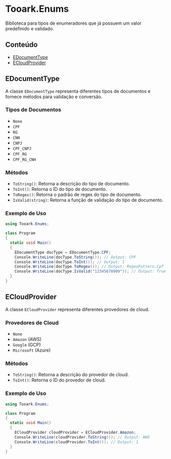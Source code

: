 # Tooark.Enums

Biblioteca para tipos de enumeradores que já possuem um valor predefinido e validado.

## Conteúdo

- [EDocumentType](#edocumenttype)
- [ECloudProvider](#ecloudprovider)

## EDocumentType

A classe `EDocumentType` representa diferentes tipos de documentos e fornece métodos para validação e conversão.

### Tipos de Documentos

- `None`
- `CPF`
- `RG`
- `CNH`
- `CNPJ`
- `CPF_CNPJ`
- `CPF_RG`
- `CPF_RG_CNH`

### Métodos

- `ToString()`: Retorna a descrição do tipo de documento.
- `ToInt()`: Retorna o ID do tipo de documento.
- `ToRegex()`: Retorna o padrão de regex do tipo de documento.
- `IsValid(string)`: Retorna a função de validação do tipo de documento.

### Exemplo de Uso

```csharp
using Tooark.Enums;

class Program
{
  static void Main()
  {
    EDocumentType docType = EDocumentType.CPF;
    Console.WriteLine(docType.ToString()); // Output: CPF
    Console.WriteLine(docType.ToInt()); // Output: 1
    Console.WriteLine(docType.ToRegex()); // Output: RegexPattern.Cpf
    Console.WriteLine(docType.IsValid("12345678909")); // Output: True ou False dependendo da validade do CPF
  }
}
```

## ECloudProvider

A classe `ECloudProvider` representa diferentes provedores de cloud.

### Provedores de Cloud

- `None`
- `Amazon` (AWS)
- `Google` (GCP)
- `Microsoft` (Azure)

### Métodos

- `ToString()`: Retorna a descrição do provedor de cloud.
- `ToInt()`: Retorna o ID do provedor de cloud.

### Exemplo de Uso

```csharp
using Tooark.Enums;

class Program
{
  static void Main()
  {
    ECloudProvider cloudProvider = ECloudProvider.Amazon;
    Console.WriteLine(cloudProvider.ToString()); // Output: AWS
    Console.WriteLine(cloudProvider.ToInt()); // Output: 1
  }
}
```
